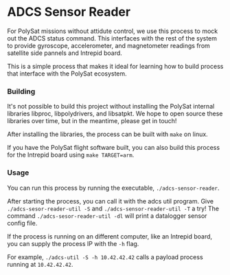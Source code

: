 # ADCS Sensor Reader

For PolySat missions without attidute control, we use this process to mock out the ADCS status command.
This interfaces with the rest of the system to provide gyroscope, accelerometer, and magnetometer readings
from satellite side pannels and Intrepid board.

This is a simple process that makes it ideal for learning how to build process that interface with
the PolySat ecosystem.

### Building

It's not possible to build this project without installing the PolySat internal libraries libproc, libpolydrivers, and libsatpkt. We hope to open source these libraries over time, but in the meantime, please get in touch!

After installing the libraries, the process can be built with `make` on linux.

If you have the PolySat flight software built, you can also build this process for the Intrepid board
using `make TARGET=arm`.

### Usage

You can run this process by running the executable, `./adcs-sensor-reader`.

After starting the process, you can call it with the adcs util program.
Give `./adcs-sesor-reader-util -S` and `./adcs-sensor-reader-util -T` a try!
The command `./adcs-sesor-reader-util -dl` will print a datalogger sensor config file.

If the process is running on an different computer, like an Intrepid board, you can supply the process IP with the `-h` flag.

For example, `./adcs-util -S -h 10.42.42.42` calls a payload process running at `10.42.42.42`.
